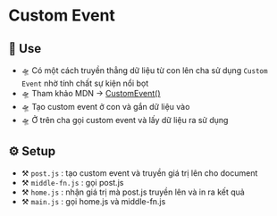 # Custom Event

## 🚀 Use
- 🛸 Có một cách truyền thẳng dữ liệu từ con lên cha sử dụng `Custom Event` nhờ tính chất sự kiện nổi bọt
- 🛸 Tham khảo MDN -> [CustomEvent()](https://developer.mozilla.org/en-US/docs/Web/API/CustomEvent/CustomEvent)
- 🛸 Tạo custom event ở con và gắn dữ liệu vào
- 🛸 Ở trên cha gọi custom event và lấy dữ liệu ra sử dụng

## ⚙️ Setup
- ⚒️ `post.js` : tạo custom event và truyền giá trị lên cho document
- ⚒️ `middle-fn.js` : gọi post.js
- ⚒️ `home.js` : nhận giá trị mà post.js truyền lên và in ra kết quả
- ⚒️ `main.js` : gọi home.js và middle-fn.js
